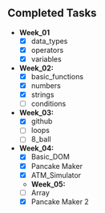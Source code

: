## Completed Tasks
- **Week_01**
    - [x] data_types
    - [x] operators
    - [x] variables
- **Week_02:**
    - [x] basic_functions
    - [x] numbers
    - [x] strings
    - [ ] conditions
- **Week_03:**
    - [x] github
    - [ ] loops
    - [ ] 8_ball
- **Week_04:**
    - [x] Basic_DOM
    - [x] Pancake Maker
    - [x] ATM_Simulator

    - **Week_05:**
    - [ ] Array
    - [x] Pancake Maker 2